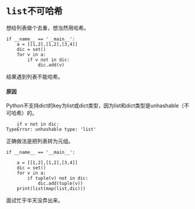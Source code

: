 # `list不可哈希`


想给列表做个去重，想当然用哈希。

```python3
if __name__ == '__main__':
    a = [[1,2],[1,2],[3,4]]
    dic = set()
    for v in a:
        if v not in dic:
            dic.add(v)
```
结果遇到列表不能哈希。
#### 原因
Python不支持dict的key为list或dict类型，因为list和dict类型是unhashable（不可哈希）的。

```  File "/home/hzw/tmp/CDAN/pytorch/tes3.py", line 36, in <module>
    if v not in dic:
TypeError: unhashable type: 'list'
```
正确做法是把列表转为元组。

```python3
if __name__ == '__main__':

    a = [[1,2],[1,2],[3,4]]
    dic = set()
    for v in a:
        if tuple(v) not in dic:
            dic.add(tuple(v))
    print(list(map(list,dic)))
```

面试忙乎半天没弄出来。
